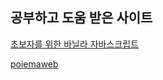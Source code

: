 ## 공부하고 도움 받은 사이트
 [초보자를 위한 바닐라 자바스크립트](https://www.youtube.com/watch?time_continue=468&v=YD1yDErhMa4)

[poiemaweb](https://poiemaweb.com/)